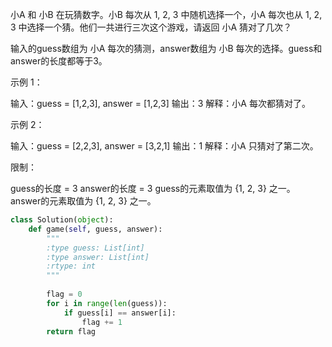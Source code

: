 小A 和 小B 在玩猜数字。小B 每次从 1, 2, 3 中随机选择一个，小A 每次也从 1, 2, 3 中选择一个猜。他们一共进行三次这个游戏，请返回 小A 猜对了几次？

 

输入的guess数组为 小A 每次的猜测，answer数组为 小B 每次的选择。guess和answer的长度都等于3。

 

示例 1：

输入：guess = [1,2,3], answer = [1,2,3]
输出：3
解释：小A 每次都猜对了。


示例 2：

输入：guess = [2,2,3], answer = [3,2,1]
输出：1
解释：小A 只猜对了第二次。


限制：

guess的长度 = 3
answer的长度 = 3
guess的元素取值为 {1, 2, 3} 之一。
answer的元素取值为 {1, 2, 3} 之一。

```python
class Solution(object):
    def game(self, guess, answer):
        """
        :type guess: List[int]
        :type answer: List[int]
        :rtype: int
        """
        
        flag = 0
        for i in range(len(guess)):
            if guess[i] == answer[i]:
                flag += 1
        return flag
```

